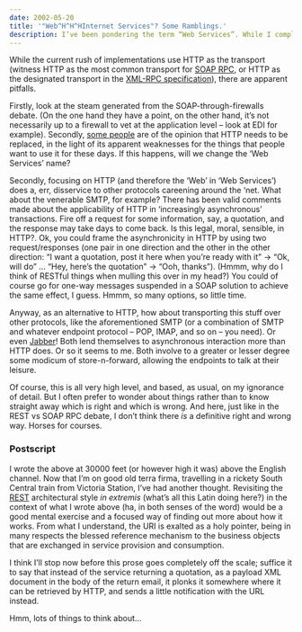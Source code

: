 ```yaml
---
date: 2002-05-20
title: '"Web^H^H^HInternet Services"? Some Ramblings.'
description: I’ve been pondering the term “Web Services”. While I completely understand and agree with all the reasonings behind the term (the ‘original’ services were accessible via web clients, HTTP is the underlying and ubiquitous transport, blah blah blah), I’m wondering whether “Web Services” is the best term to use.
---
```


While the current rush of implementations use HTTP as the transport (witness HTTP as the most common transport for [SOAP RPC](http://www.w3.org/TR/SOAP/#_Toc478383532), or HTTP as the designated transport in the [XML-RPC specification](https://en.wikipedia.org/wiki/XML-RPC)), there are apparent pitfalls.

Firstly, look at the steam generated from the SOAP-through-firewalls debate. (On the one hand they have a point, on the other hand, it’s not necessarily up to a firewall to vet at the application level – look at EDI for example). Secondly, [some people](http://zdnet.com.com/2100-1105-845220.html) are of the opinion that HTTP needs to be replaced, in the light of its apparent weaknesses for the things that people want to use it for these days. If this happens, will we change the ‘Web Services’ name?

Secondly, focusing on HTTP (and therefore the ‘Web’ in ‘Web Services’) does a, err, disservice to other protocols careening around the ‘net. What about the venerable SMTP, for example? There has been valid comments made about the applicability of HTTP in ‘increasingly asynchronous’ transactions. Fire off a request for some information, say, a quotation, and the response may take days to come back. Is this legal, moral, sensible, in HTTP?. Ok, you could frame the asynchronicity in HTTP by using two request/responses (one pair in one direction and the other in the other direction: “I want a quotation, post it here when you’re ready with it” -> “Ok, will do” … “Hey, here’s the quotation” -> “Ooh, thanks”). (Hmmm, why do I think of RESTful things when mulling this over in my head?) You could of course go for one-way messages suspended in a SOAP solution to achieve the same effect, I guess. Hmmm, so many options, so little time.

Anyway, as an alternative to HTTP, how about transporting this stuff over other protocols, like the aforementioned SMTP (or a combination of SMTP and whatever endpoint protocol – POP, IMAP, and so on – you need). Or even [Jabber](https://web.archive.org/web/20031004154841/http://www.pipetree.com/jabber/jrpc/)! Both lend themselves to asynchronous interaction more than HTTP does. Or so it seems to me. Both involve to a greater or lesser degree some modicum of store-n-forward, allowing the endpoints to talk at their leisure.

Of course, this is all very high level, and based, as usual, on my ignorance of detail. But I often prefer to wonder about things rather than to know straight away which is right and which is wrong. And here, just like in the REST vs SOAP RPC debate, I don’t think there *is* a definitive right and wrong way. Horses for courses.

### Postscript

I wrote the above at 30000 feet (or however high it was) above the English channel. Now that I’m on good old terra firma, travelling in a rickety South Central train from Victoria Station, I’ve had another thought. Revisiting the [REST](http://internet.conveyor.com/RESTwiki/moin.cgi/) architectural style *in extremis* (what’s all this Latin doing here?) in the context of what I wrote above (ha, in both senses of the word) would be a good mental exercise and a focused way of finding out more about how it works. From what I understand, the URI is exalted as a holy pointer, being in many respects the blessed reference mechanism to the business objects that are exchanged in service provision and consumption.

I think I’ll stop now before this prose goes completely off the scale; suffice it to say that instead of the service returning a quotation, as a payload XML document in the body of the return email, it plonks it somewhere where it can be retrieved by HTTP, and sends a little notification with the URL instead.

Hmm, lots of things to think about…

